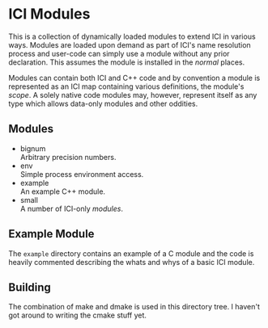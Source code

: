 # ICI Modules

This is a collection of dynamically loaded modules to extend ICI in
various ways. Modules are loaded upon demand as part of ICI's name
resolution process and user-code can simply use a module without any
prior declaration. This assumes the module is installed in the
_normal_ places.

Modules can contain both ICI and C++ code and by convention a module
is represented as an ICI map containing various definitions, the
module's _scope_. A solely native code modules may, however, represent
itself as any type which allows data-only modules and other oddities.

## Modules

- bignum  
Arbitrary precision numbers.
- env  
Simple process environment access.
- example  
An example C++ module.
- small  
A number of ICI-only _modules_.

## Example Module

The `example` directory contains an example of a C module and the code
is heavily commented describing the whats and whys of a basic ICI
module.


## Building

The combination of make and dmake is used in this directory tree. I
haven't got around to writing the cmake stuff yet.
